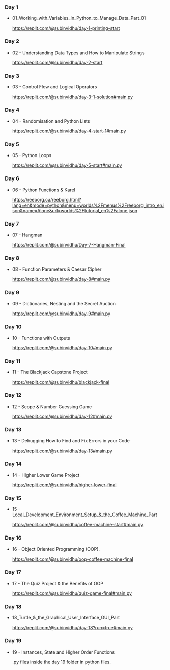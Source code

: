 ### Day 1

 - 01_Working_with_Variables_in_Python_to_Manage_Data_Part_01
   
   https://replit.com/@subinvidhu/day-1-printing-start

### Day 2

- 02 - Understanding Data Types and How to Manipulate Strings

  https://replit.com/@subinvidhu/day-2-start


### Day 3

- 03 - Control Flow and Logical Operators 

  https://replit.com/@subinvidhu/day-3-1-solution#main.py

### Day 4

- 04 - Randomisation and Python Lists

  https://replit.com/@subinvidhu/day-4-start-1#main.py

### Day 5

 - 05 - Python Loops

   https://replit.com/@subinvidhu/day-5-start#main.py

### Day 6

 - 06 - Python Functions & Karel
   
   https://reeborg.ca/reeborg.html?lang=en&mode=python&menu=worlds%2Fmenus%2Freeborg_intro_en.json&name=Alone&url=worlds%2Ftutorial_en%2Falone.json

### Day 7

 - 07 - Hangman
 
   https://replit.com/@subinvidhu/Day-7-Hangman-Final

### Day 8
 
 - 08 - Function Parameters & Caesar Cipher

   https://replit.com/@subinvidhu/day-8#main.py

### Day 9
 
 - 09 - Dictionaries, Nesting and the Secret Auction

   https://replit.com/@subinvidhu/day-9#main.py

### Day 10

 - 10 - Functions with Outputs

   https://replit.com/@subinvidhu/day-10#main.py

### Day 11

 - 11 - The Blackjack Capstone Project

   https://replit.com/@subinvidhu/blackjack-final

### Day 12

 - 12 - Scope & Number Guessing Game

   https://replit.com/@subinvidhu/day-12#main.py

### Day 13

 - 13 - Debugging How to Find and Fix Errors in your Code

   https://replit.com/@subinvidhu/day-13#main.py

### Day 14

 - 14 - Higher Lower Game Project

   https://replit.com/@subinvidhu/higher-lower-final

### Day 15

 - 15 - Local_Development_Environment_Setup_&_the_Coffee_Machine_Part

   https://replit.com/@subinvidhu/coffee-machine-start#main.py

### Day 16

 - 16 - Object Oriented Programming (OOP).

   https://replit.com/@subinvidhu/oop-coffee-machine-final

### Day 17

 - 17 - The Quiz Project & the Benefits of OOP

   https://replit.com/@subinvidhu/quiz-game-final#main.py

### Day 18

 - 18_Turtle_&_the_Graphical_User_Interface_GUI_Part

   https://replit.com/@subinvidhu/day-18?run=true#main.py

### Day 19

 - 19 - Instances, State and Higher Order Functions

   .py files inside the day 19 folder in python files.
   